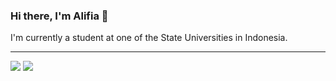 ### Hi there, I'm Alifia 👋 
I'm currently a student at one of the State Universities in Indonesia.

----------------------------------------------------------------------------------------------------------

<img src="https://github-readme-stats.vercel.app/api?username=alifiaws&hide=contribs,prs&show_icons=true&hide_border=true&bg_color=000&text_color=fff5ab&icon_color=ae7bbd&custom_title=Alifia's Github Stats&title_color=ae7bbd" />

<img src="https://github-readme-stats.vercel.app/api/top-langs/?username=alifiaws&layout=compact&bg_color=000&card_width=400&custom_title=Used Language&title_color=fa7da7"/> 


<!--
**alifiaws/alifiaws** is a ✨ _special_ ✨ repository because its `README.md` (this file) appears on your GitHub profile.

Here are some ideas to get you started:

- 🔭 I’m currently student
- 🌱 I’m learner and data enthusiast
- 👯 I’m looking to collaborate on ...
- 🤔 I’m looking for help with ...
- 💬 Ask me about ...
- 📫 How to reach me: ...
- 😄 Pronouns: ...
- ⚡ Fun fact: ...
-->
